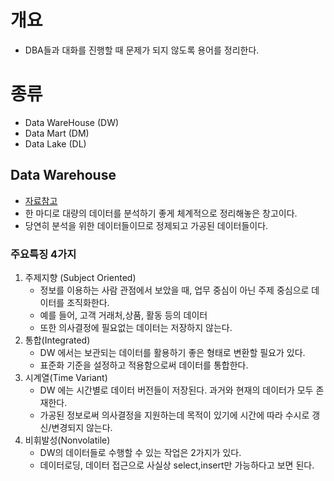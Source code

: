 # 개요
- DBA들과 대화를 진행할 때 문제가 되지 않도록 용어를 정리한다. 

# 종류
- Data WareHouse (DW)
- Data Mart (DM)
- Data Lake (DL)

## Data Warehouse
- [자료참고](https://hengbokhan.tistory.com/165?category=919198)
- 한 마디로 대량의 데이터를 분석하기 좋게 체계적으로 정리해놓은 창고이다. 
- 당연히 분석을 위한 데이터들이므로 정제되고 가공된 데이터들이다.

### 주요특징 4가지
1) 주제지향 (Subject Oriented)
      + 정보를 이용하는 사람 관점에서 보았을 때, 업무 중심이 아닌 주제 중심으로 데이터를 조직화한다.
      + 예를 들어, 고객 거래처,상품, 활동 등의 데이터
    + 또한 의사결정에 필요없는 데이터는 저장하지 않는다. 
2) 통합(Integrated)
      + DW 에서는 보관되는 데이터를 활용하기 좋은 형태로 변환할 필요가 있다.
      + 표준화 기준을 설정하고 적용함으로써 데이터를 통합한다. 
3) 시계열(Time Variant)
      + DW 에는 시간별로 데이터 버전들이 저장된다. 과거와 현재의 데이터가 모두 존재한다. 
      + 가공된 정보로써 의사결정을 지원하는데 목적이 있기에 시간에 따라 수시로 갱신/변경되지 않는다.
4) 비휘발성(Nonvolatile)
      + DW의 데이터들로 수행할 수 있는 작업은 2가지가 있다.
      + 데이터로딩, 데이터 접근으로 사실상 select,insert만 가능하다고 보면 된다. 
  
